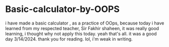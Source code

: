 # Basic-calculator-by-OOPS
i have made a basic calculator , as a practice of OOps, because today i have learned from my respected teacher, Sir Fakhir shaheen, it was really good learning, i thought why not apply this today. yeah that's all. it was a good day 3/14/2024. thank you for reading. lol, i'm weak in writing.
